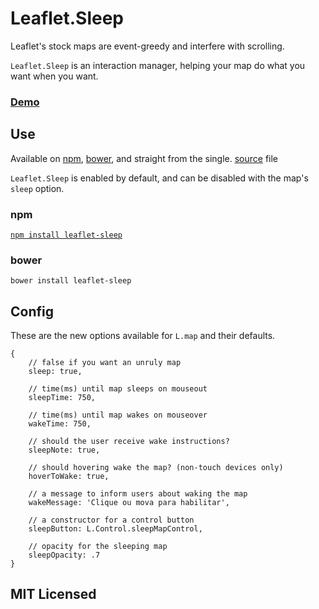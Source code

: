 # Leaflet.Sleep

Leaflet's stock maps are event-greedy and interfere with scrolling.

`Leaflet.Sleep` is an interaction manager, helping your
map do what you want when you want.

### [Demo](http://cliffcloud.github.io/Leaflet.Sleep)

## Use

Available on [npm](#npm), [bower](#bower), and straight from the single.
[source](https://github.com/CliffCloud/Leaflet.Sleep/blob/master/Leaflet.Sleep.js)
file

`Leaflet.Sleep` is enabled by default, and can be disabled with the map's `sleep`
option.

### npm

[`npm install leaflet-sleep`](https://www.npmjs.com/package/leaflet-sleep)

### bower

`bower install leaflet-sleep`

## Config

These are the new options available for `L.map` and their defaults.

    {
        // false if you want an unruly map
        sleep: true,

        // time(ms) until map sleeps on mouseout
        sleepTime: 750,

        // time(ms) until map wakes on mouseover
        wakeTime: 750,

        // should the user receive wake instructions?
        sleepNote: true,

        // should hovering wake the map? (non-touch devices only)
        hoverToWake: true,

        // a message to inform users about waking the map
        wakeMessage: 'Clique ou mova para habilitar',

        // a constructor for a control button
        sleepButton: L.Control.sleepMapControl,

        // opacity for the sleeping map
        sleepOpacity: .7
    }

## MIT Licensed
